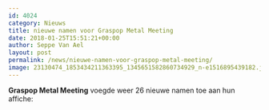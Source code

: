 ```yaml
---
id: 4024
category: Nieuws
title: nieuwe namen voor Graspop Metal Meeting
date: 2018-01-25T15:51:21+00:00
author: Seppe Van Ael
layout: post
permalink: /news/nieuwe-namen-voor-graspop-metal-meeting/
image: 23130474_1853434211363395_1345651582860734929_n-e1516895439182.jpg
---
```

<div data-block="true" data-editor="1m6hp" data-offset-key="e8uoe-0-0">
  <strong>Graspop Metal Meeting</strong> voegde weer 26 nieuwe namen toe aan hun affiche:
</div>

<div data-block="true" data-editor="1m6hp" data-offset-key="e8uoe-0-0">
</div>

<div class="" data-block="true" data-editor="1m6hp" data-offset-key="e8uoe-0-0">
  <a href="http://www.rockxxl.coma>
</div>

<div data-block="true" data-editor="1m6hp" data-offset-key="e8uoe-0-0">
</div>

<div class="" data-block="true" data-editor="1m6hp" data-offset-key="451uq-0-0">
</div>